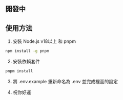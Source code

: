 ## 開發中

## 使用方法
1. 安裝 Node.js v18以上 和 pnpm
```sh
npm install -g pnpm
```

2. 安裝依賴套件
```sh
pnpm install
```

3. 將 .env.example 重新命名為 .env 並完成裡面的設定

4. 祝你好運